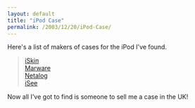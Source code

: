 ```yaml
---
layout: default
title: "iPod Case"
permalink: /2003/12/20/iPod-Case/
---
```


<P>Here's a list of makers of cases for the&nbsp;iPod I've found.</P>
<BLOCKQUOTE dir=ltr style="MARGIN-RIGHT: 0px">
<P><A class="" href="http://www.iskin.com/" target=_blank>iSkin</A><BR><A class="" href="http://www.marware.com/Overview_iPod1.html" target=_blank>Marware</A><BR><A class="" href="http://www.netalog.com/" target=_blank>Netalog</A><BR><A class="" href="http://www.contourdesign.com/isee/" target=_blank>iSee</A></P></BLOCKQUOTE>
<P>Now all I've got to find is someone to sell me a case in the UK!</P>